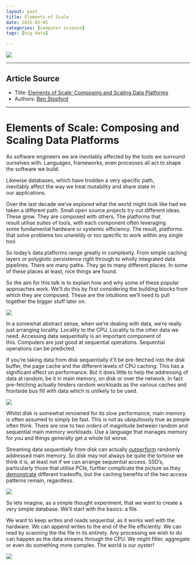 ```yaml
---
layout: post
title: Elements of Scale 
date: 2015-05-05
categories: [computer science]
tags: [big data]

---
```


[![](http://sungsoo.github.com/images/scaling_data.png)](http://sungsoo.github.com/images/scaling_data.png)

---

## Article Source

* Title: [Elements of Scale: Composing and Scaling Data Platforms](http://www.benstopford.com/2015/04/28/elements-of-scale-composing-and-scaling-data-platforms/)
* Authors: [Ben Stopford](http://www.benstopford.com)

---


# Elements of Scale: Composing and Scaling Data Platforms

As software engineers we are inevitably affected by the tools we
surround ourselves with. Languages, frameworks, even processes all act
to shape the software we build.

Likewise databases, which have trodden a very specific path,
inevitably affect the way we treat mutability and share state in
our applications.

Over the last decade we’ve explored what the world might look like had
we taken a different path. Small open source projects try out different
ideas. These grow. They are composed with others. The platforms that
result utilise suites of tools, with each component often leveraging
some fundamental hardware or systemic efficiency. The result, platforms
that solve problems too unwieldy or too specific to work within
any single tool.

So today’s data platforms range greatly in complexity. From
simple caching layers or polyglotic persistence right through to
wholly integrated data pipelines. There are many paths. They go to many
different places. In some of these places at least, nice things are
found.

So the aim for this talk is to explain how and why some of these popular
approaches work. We’ll do this by first considering the building blocks
from which they are composed. These are the intuitions we’ll need to
pull together the bigger stuff later on.

![](http://sungsoo.github.com/images/Slide04.png)

In a somewhat abstract sense, when we’re dealing with data, we’re really
just arranging locality. Locality to the CPU. Locality to the other data
we need. Accessing data sequentially is an important component of
this. Computers are just good at sequential operations. Sequential
operations can be predicted.

If you’re taking data from disk sequentially it’ll be pre-fetched into
the disk buffer, the page cache and the different levels of CPU caching.
This has a significant effect on performance. But it does little to help
the addressing of data at random, be it in main memory, on disk or over
the network. In fact pre-fetching actually hinders random workloads as
the various caches and frontside bus fill with data which is unlikely to
be used.

![](http://sungsoo.github.com/images/Slide05.png)

Whilst disk is somewhat renowned for its slow performance, main memory
is often assumed to simply be fast. This is not as ubiquitously true as
people often think. There are one to two orders of magnitude between
random and sequential main memory workloads. Use a language that manages
memory for you and things generally get a whole lot worse.

Streaming data sequentially from disk can actually
[outperform](https://queue.acm.org/detail.cfm?id=1563874) randomly
addressed main memory. So disk may not always be quite the tortoise we
think it is, at least not if we can arrange sequential access. SSD’s,
particularly those that utilise PCIe, further complicate the picture as
they [demonstrate](http://www.benstopford.com/ssd-performance-2015/)
different tradeoffs, but the caching benefits of the two access patterns
remain, regardless.

![](http://sungsoo.github.com/images/Slide06.png)

So lets imagine, as a simple thought experiment, that we want to create
a very simple database. We’ll start with the basics: a file.

We want to keep writes and reads sequential, as it works well with the
hardware. We can append writes to the end of the file efficiently. We
can read by scanning the the file in its entirety. Any processing we
wish to do can happen as the data streams through the CPU. We might
filter, aggregate or even do something more complex. The world is our
oyster!

![](http://benstopford.com/uploads/read.jpg)

